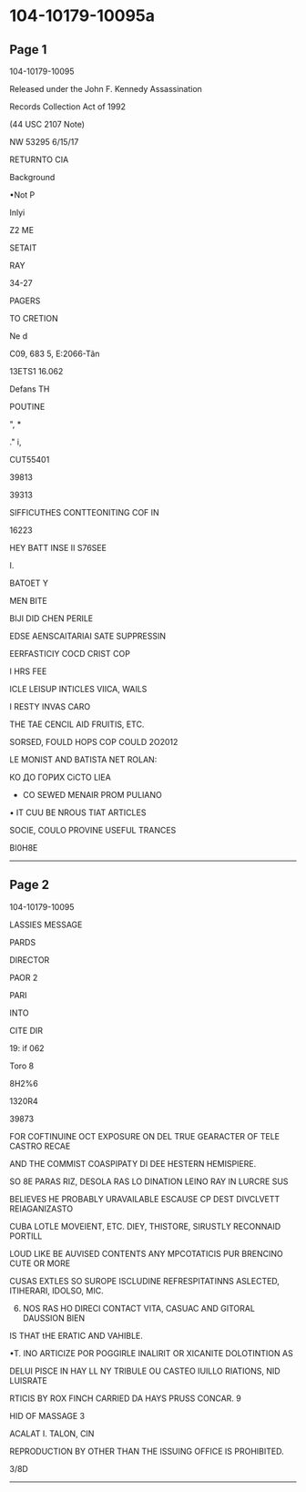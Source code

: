 # 104-10179-10095a

## Page 1

104-10179-10095

Released under the John F. Kennedy Assassination

Records Collection Act of 1992

(44 USC 2107 Note)

NW 53295 6/15/17

RETURNTO CIA

Background

•Not P

Inlyi

Z2 ME

SETAIT

RAY

34-27

PAGERS

TO CRETION

Ne d

C09, 683 5, E:2066-Tãn

13ETS1 16.062

Defans TH

POUTINE

", *

." i,

CUT55401

39813

39313

SIFFICUTHES CONTTEONITING COF IN

16223

HEY BATT INSE II S76SEE

I.

BATOET Y

MEN BITE

BIJI DID CHEN PERILE

EDSE AENSCAITARIAI SATE SUPPRESSIN

EERFASTICIY COCD CRIST COP

I HRS FEE

ICLE LEISUP INTICLES VIICA, WAILS

I RESTY INVAS CARO

THE TAE CENCIL AID FRUITIS, ETC.

SORSED, FOULD HOPS COP COULD 2O2012

LE MONIST AND BATISTA NET ROLAN:

КО ДО ГОРИХ СіСТО LIEA

- CO SEWED MENAIR PROM PULIANO

• IT CUU BE NROUS TIAT ARTICLES

SOCIE, COULO PROVINE USEFUL TRANCES

BI0H8E

---

## Page 2

104-10179-10095

LASSIES MESSAGE

PARDS

DIRECTOR

PAOR 2

PARI

INTO

CITE DIR

19: if 062

Toro 8

8H2%6

1320R4

39873

FOR COFTINUINE OCT EXPOSURE ON DEL TRUE GEARACTER OF TELE CASTRO RECAE

AND THE COMMIST COASPIPATY DI DEE HESTERN HEMISPIERE.

SO 8E PARAS RIZ, DESOLA RAS LO DINATION LEINO RAY IN LURCRE SUS

BELIEVES HE PROBABLY URAVAILABLE ESCAUSE CP DEST DIVCLVETT REIAGANIZASTO

CUBA LOTLE MOVEIENT, ETC. DIEY, THISTORE, SIRUSTLY RECONNAID PORTILL

LOUD LIKE BE AUVISED CONTENTS ANY MPCOTATICIS PUR BRENCINO CUTE OR MORE

CUSAS EXTLES SO SUROPE ISCLUDINE REFRESPITATINNS ASLECTED, ITIHERARI, IDOLSO, MIC.

6. NOS RAS HO DIRECI CONTACT VITA, CASUAC AND GITORAL DAUSSION BIEN

IS THAT tHE ERATIC AND VAHIBLE.

•T. INO ARTICIZE POR POGGIRLE INALIRIT OR XICANITE DOLOTINTION AS

DELUI PISCE IN HAY LL NY TRIBULE OU CASTEO IUILLO RIATIONS, NID LUISRATE

RTICIS BY ROX FINCH CARRIED DA HAYS PRUSS CONCAR. 9

HID OF MASSAGE 3

ACALAT I. TALON, CIN

REPRODUCTION BY OTHER THAN THE ISSUING OFFICE IS PROHIBITED.

3/8D

---

